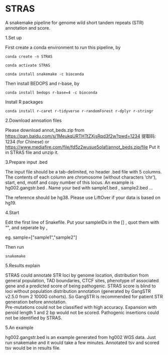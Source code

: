 # STRAS
 A snakemake pipeline for genome wild short tandem repeats (STR) annotation and score.
 
1.Set up

First create a conda environment to run this pipeline, by

    conda create -n STRAS
   
    conda activate STRAS
   
    conda install snakemake -c bioconda
   
Then install BEDOPS and r-base, by

    conda install bedops r-base=4 -c bioconda 
   
Install R packages

    conda install r-caret r-tidyverse r-randomForest r-dplyr r-stringr

2.Download annoation files

Please download annot_beds.zip from
https://pan.baidu.com/s/1MeukqURTHTtZXjsRqd3f2w?pwd=1234 提取码: 1234 (for Chinese)
or https://www.mediafire.com/file/fd5z2wusue5olaf/annot_beds.zip/file
Put it in STRAS file and unzip it.


3.Prepare input .bed

The input file should be a tab-delimited, no header .bed file with 5 columns. The contents of each column are chromosome (without characters ‘chr’), start, end, motif and copy number of this locus. An example is hg002.gangstr.bed . Name your bed with sample1.bed , sample2.bed ...

The reference should be hg38. Please use LiftOver if your data is based on hg19.

4.Start

Edit the first line of Snakefile. Put your sampleIDs in the [] , quot them with "", and seperate by ,

eg. sample=["sample1","sample2"]

Then run

    snakemake

5.Results explain

STRAS could annotate STR loci by genome location, distribution from general population, TAD boundaries, CTCF sites, phenotype of associated gene and a predicted score of being pathogenic. 
STRAS score is blind to loci without population distribution annotation (generated by GangSTR v2.5.0 from 2 1000G cohorts). So GangSTR is recommended for patient STR generation before annotation.             
Pre-mutations could not be classified with high accuracy.
Expansion with peroid length 1 and 2 bp would not be scored. 
Pathogenic insertions could not be identified by STRAS.


5.An example

hg002.gangstr.bed is an example generated from hg002 WGS data. Just run snakemake and it would take a few minutes. Annotated tsv and scored tsv would be in results file.
